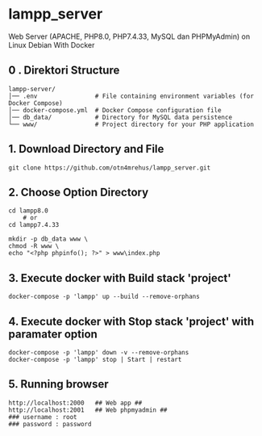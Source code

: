 # lampp_server
Web Server (APACHE, PHP8.0, PHP7.4.33, MySQL dan PHPMyAdmin) on Linux Debian With Docker
## 0 . Direktori Structure
````
lampp-server/
│── .env                # File containing environment variables (for Docker Compose)
│── docker-compose.yml  # Docker Compose configuration file
│── db_data/            # Directory for MySQL data persistence
└── www/                # Project directory for your PHP application

````

## 1. Download Directory and File
````
git clone https://github.com/otn4mrehus/lampp_server.git
````

## 2. Choose Option Directory
````
cd lampp8.0
    # or
cd lampp7.4.33  
````
````
mkdir -p db_data www \
chmod -R www \
echo "<?php phpinfo(); ?>" > www\index.php
````
## 3. Execute docker with Build stack 'project' 
````
docker-compose -p 'lampp' up --build --remove-orphans
````
## 4. Execute docker with Stop stack 'project' with paramater option
````
docker-compose -p 'lampp' down -v --remove-orphans
docker-compose -p 'lampp' stop | Start | restart
````
## 5. Running browser
````
http://localhost:2000   ## Web app ##
http://localhost:2001   ## Web phpmyadmin ##
### username : root
### password : password
````

